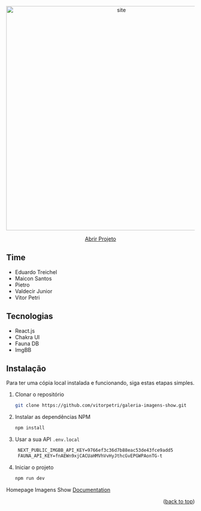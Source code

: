 </p><p align="center">
 <a href="#">
  <img src="https://i.ibb.co/0GwBKZ2/Screenshot-20.png" alt="site" width="600px"/>
 </a>
</p>

<p align="center">
 <a href="https://galeria-imagens-show.ga/">
  Abrir Projeto
 </a>

## Time
 - Eduardo Treichel
 - Maicon Santos
 - Pietro
 - Valdecir Junior
 - Vitor Petri

## Tecnologias
  - React.js
  - Chakra UI
  - Fauna DB
  - ImgBB

## Instalação

Para ter uma cópia local instalada e funcionando, siga estas etapas simples.

1. Clonar o repositório
   ```sh
   git clone https://github.com/vitorpetri/galeria-imagens-show.git
   ```
3. Instalar as dependências NPM
   ```sh
   npm install
   ```
4. Usar a sua API `.env.local`
   ```txt
    NEXT_PUBLIC_IMGBB_API_KEY=9766ef3c36d7b88eac53de43fce9add5
    FAUNA_API_KEY=fnAEWn9xjCACUaHMVhVvHyJthcGvEPGWPAonTG-t
   ```
5. Iniciar o projeto
   ```sh
   npm run dev
   ```

Homepage Imagens Show [Documentation](https://github.com/vitorpetri/imagens-show)

<p align="right">(<a href="#top">back to top</a>)</p>
